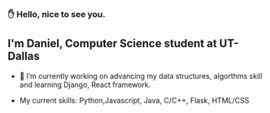 ### ✋ Hello, nice to see you. 



## I'm Daniel, Computer Science student at UT-Dallas
- 🔭 I’m currently working on advancing my data structures, algorthms skill and learning Django, React framework.

- My current skills: Python,Javascript, Java, C/C++, Flask, HTML/CSS


